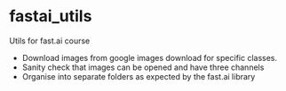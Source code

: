# fastai_utils
Utils for fast.ai course

* Download images from google images download for specific classes.
* Sanity check that images can be opened and have three channels
* Organise into separate folders as expected by the fast.ai library
